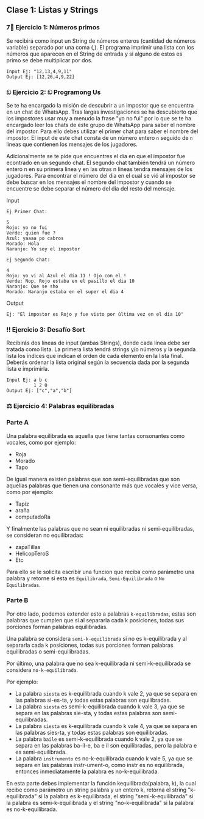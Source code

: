 ## Clase 1: Listas y Strings

### 7⃣ Ejercicio 1: Números primos

Se recibirá como input un String de números enteros (cantidad de números variable) separado por una coma (,). El programa imprimir una lista con los
números que aparecen en el String de entrada y si alguno de estos es primo se debe multiplicar por dos.

```
Input Ej: "12,13,4,9,11"
Output Ej: [12,26,4,9,22]
```

### ඞ Ejercicio 2: ඞ Programong Us 
Se te ha encargado la misión de descubrir a un impostor que se encuentra en un chat de WhatsApp. Tras largas investigaciones se ha descubierto que los impostores usar muy a menudo la frase "yo no fui" por lo que se te ha encargado leer los chats de este grupo de WhatsApp para saber el nombre del impostor. Para ello debes utilizar el primer chat para saber el nombre del impostor. El input de este chat consta de un número entero `n` seguido de `n` lineas que contienen los mensajes de los jugadores.

Adicionalmente se te pide que encuentres el día en que el impostor fue econtrado en un segundo chat.
El segundo chat también tendrá un número entero n en su primera linea y en las otras n lineas tendra mensajes de los jugadores. Para encontrar
el número del dia en el cual se vió al impostor se debe buscar en los mensajes el nombre del impostor y cuando se encuentre se debe separar el número del dia del resto del mensaje. 

Input
```
Ej Primer Chat:  

5
Rojo: yo no fui
Verde: quien fue ?
Azul: yaaaa po cabros
Morado: Hola
Naranjo: Yo soy el impostor
                  
Ej Segundo Chat: 

4
Rojo: yo vi al Azul el día 11 ! Ojo con el !
Verde: Nop, Rojo estaba en el pasillo el dia 10
Naranjo: Que se sho
Morado: Naranjo estaba en el super el dia 4
```
Output
```
Ej: "El impostor es Rojo y fue visto por última vez en el día 10"
```

### ‼ Ejercicio 3: Desafío Sort

Recibirás dos líneas de input (ambas Strings), donde cada línea debe ser tratada como lista. La primera lista tendrá strings y/o números y la 
segunda lista los índices que indican el orden de cada elemento en la lista final. Deberás ordenar la lista original según la secuencia dada por la 
segunda lista e imprimirla.

```
Input Ej: a b c
          1 2 0
Output Ej: ["c","a","b"] 
```

### ⚖️ Ejercicio 4: Palabras equilibradas

### Parte A

Una palabra equilibrada es aquella que tiene tantas consonantes como vocales, como por ejemplo:
* Roja
* Morado
* Tapo

De igual manera existen palabras que son semi-equilibradas que son aquellas palabras que tienen una consonante más que vocales y vice versa, como por ejemplo:
* Tapiz
* araña
* computadoRa

Y finalmente las palabras que no sean ni equilibradas ni semi-equilibradas, se consideran no equilibradas:
* zapaTillas
* HelicopTeroS
* Etc


Para ello se le solicita escribir una funcion que reciba como parámetro una palabra y retorne si esta es `Equilibrada`, `Semi-Equilibrada` o `No Equilibradas`.

### Parte B

Por otro lado, podemos extender esto a palabras `k-equilibradas`, estas son palabras que cumplen que si al separarla cada k posiciones, todas sus porciones forman palabras equilibradas.

Una palabra se considera `semi-k-equilibrada` si no es k-equilibrada y al separarla cada k posiciones, todas sus porciones forman palabras equilibradas o semi-equilibradas.

Por último, una palabra que no sea k-equilibrada ni semi-k-equilibrada se considera `no-k-equilibrada`.

Por ejemplo:

* La palabra `siesta` es k-equilibrada cuando k vale 2, ya que se separa en las palabras si-es-ta, y todas estas palabras son equilibradas.
* La palabra `siesta` es semi-k-equilibrada cuando k vale 3, ya que se separa en las palabras sie-sta, y todas estas palabras son semi-equilibradas.
* La palabra `siesta` es k-equilibrada cuando k vale 4, ya que se separa en las palabras sies-ta, y todas estas palabras son equilibradas.
* La palabra `baile` es semi-k-equilibrada cuando k vale 2, ya que se separa en las palabras ba-il-e, ba e il son equilibradas, pero la palabra e es semi-equilibrada.
* La palabra `instrumento` es no-k-equilibrada cuando k vale 5, ya que se separa en las palabras instr-ument-o, como instr es no equilibrada, entonces inmediatamente la palabra es no-k-equilibrada.


En esta parte debes implementar la función kequilibrada(palabra, k), la cual recibe como parámetro un string palabra y un entero k, retorna el string "k-equilibrada" si la palabra es k-equilibrada, el string "semi-k-equilibrada" si la palabra es semi-k-equilibrada y el string "no-k-equilibrada" si la palabra es no-k-equilibrada.

